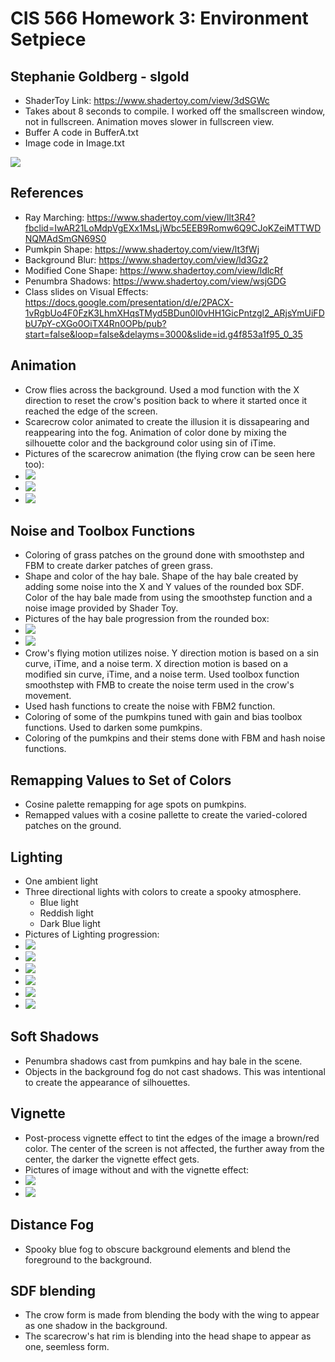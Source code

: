 # CIS 566 Homework 3: Environment Setpiece

## Stephanie Goldberg - slgold
- ShaderToy Link: https://www.shadertoy.com/view/3dSGWc
- Takes about 8 seconds to compile. I worked off the smallscreen window, not in fullscreen. Animation moves slower in fullscreen view.
- Buffer A code in BufferA.txt
- Image code in Image.txt

![](scenefinal1.png)

## References
- Ray Marching: https://www.shadertoy.com/view/llt3R4?fbclid=IwAR21LoMdpVgEXx1MsLjWbc5EEB9Romw6Q9CJoKZeiMTTWDNQMAdSmGN69S0
- Pumkpin Shape: https://www.shadertoy.com/view/lt3fWj
- Background Blur: https://www.shadertoy.com/view/ld3Gz2
- Modified Cone Shape: https://www.shadertoy.com/view/ldlcRf
- Penumbra Shadows: https://www.shadertoy.com/view/wsjGDG
- Class slides on Visual Effects: https://docs.google.com/presentation/d/e/2PACX-1vRgbUo4F0FzK3LhmXHqsTMyd5BDun0l0vHH1GicPntzgl2_ARjsYmUiFDbU7pY-cXGo0OiTX4Rn0OPb/pub?start=false&loop=false&delayms=3000&slide=id.g4f853a1f95_0_35

## Animation
- Crow flies across the background. Used a mod function with the X direction to reset the crow's position back to where it started once it reached the edge of the screen.
- Scarecrow color animated to create the illusion it is dissapearing and reappearing into the fog. Animation of color done by mixing the silhouette color and the background color using sin of iTime. 
- Pictures of the scarecrow animation (the flying crow can be seen here too):
 - ![](noScarecrow.png)
 - ![](scarecrowFaded.png)
 - ![](scarecrow.png)

## Noise and Toolbox Functions
- Coloring of grass patches on the ground done with smoothstep and FBM to create darker patches of green grass.
- Shape and color of the hay bale. Shape of the hay bale created by adding some noise into the X and Y values of the rounded box SDF. Color of the hay bale made from using the smoothstep function and a noise image provided by Shader Toy.
- Pictures of the hay bale progression from the rounded box:
- ![](haybale.png)
- ![](haybaleNew.png)
- Crow's flying motion utilizes noise. Y direction motion is based on a sin curve, iTime, and a noise term. X direction motion is based on a modified sin curve, iTime, and a noise term. Used toolbox function smoothstep with FMB to create the noise term used in the crow's movement.
- Used hash functions to create the noise with FBM2 function.
- Coloring of some of the pumkpins tuned with gain and bias toolbox functions. Used to darken some pumkpins.
- Coloring of the pumkpins and their stems done with FBM and hash noise functions.

## Remapping Values to Set of Colors
- Cosine palette remapping for age spots on pumkpins.
- Remapped values with a cosine pallette to create the varied-colored patches on the ground.

## Lighting
- One ambient light
- Three directional lights with colors to create a spooky atmosphere.
  + Blue light
  + Reddish light
  + Dark Blue light
- Pictures of Lighting progression:
- ![](light1.png)
- ![](light2.png)
- ![](light3.png)
- ![](light4.png)
- ![](light5.png)
- ![](scenefinal1.png)

## Soft Shadows
- Penumbra shadows cast from pumkpins and hay bale in the scene.
- Objects in the background fog do not cast shadows. This was intentional to create the appearance of silhouettes.
  
## Vignette
- Post-process vignette effect to tint the edges of the image a brown/red color. The center of the screen is not affected, the further away from the center, the darker the vignette effect gets.
- Pictures of image without and with the vignette effect:
- ![](noVignette.png)
- ![](vignette.png)

## Distance Fog
- Spooky blue fog to obscure background elements and blend the foreground to the background.

## SDF blending
- The crow form is made from blending the body with the wing to appear as one shadow in the background.
- The scarecrow's hat rim is blending into the head shape to appear as one, seemless form.
